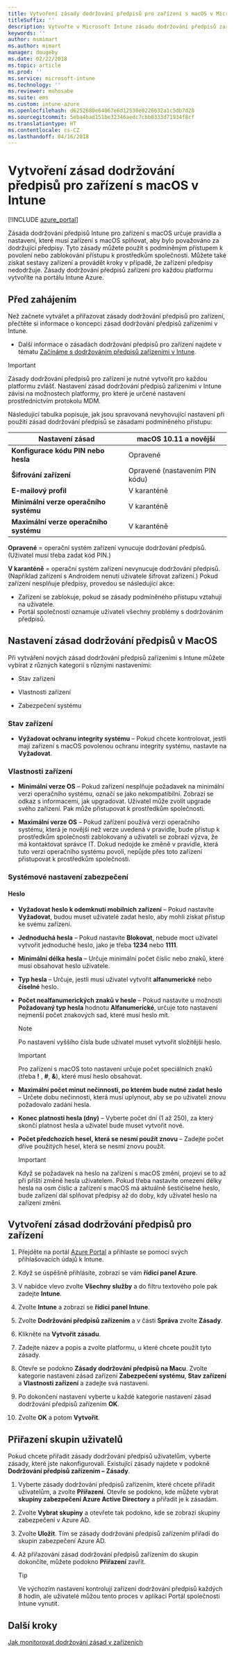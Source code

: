 ```yaml
---
title: Vytvoření zásady dodržování předpisů pro zařízení s macOS v Microsoft Intune
titleSuffix: ''
description: Vytvořte v Microsoft Intune zásadu dodržování předpisů zařízením pro zařízení s macOS umožňující vám zadat požadavky, které zařízení musí splnit, aby vyhovovalo předpisům.
keywords: ''
author: msmimart
ms.author: mimart
manager: dougeby
ms.date: 02/22/2018
ms.topic: article
ms.prod: ''
ms.service: microsoft-intune
ms.technology: ''
ms.reviewer: muhosabe
ms.suite: ems
ms.custom: intune-azure
ms.openlocfilehash: d6252680e64067e6d12530e0226632a1c5db7d28
ms.sourcegitcommit: 5eba4bad151be32346aedc7cbb0333d71934f8cf
ms.translationtype: HT
ms.contentlocale: cs-CZ
ms.lasthandoff: 04/16/2018
---
```

# <a name="create-a-device-compliance-policy-for-macos-devices-with-intune"></a>Vytvoření zásad dodržování předpisů pro zařízení s macOS v Intune


[!INCLUDE [azure_portal](./includes/azure_portal.md)]

Zásada dodržování předpisů Intune pro zařízení s macOS určuje pravidla a nastavení, které musí zařízení s macOS splňovat, aby bylo považováno za dodržující předpisy. Tyto zásady můžete použít s podmíněným přístupem k povolení nebo zablokování přístupu k prostředkům společnosti. Můžete také získat sestavy zařízení a provádět kroky v případě, že zařízení předpisy nedodržuje. Zásady dodržování předpisů zařízení pro každou platformu vytvoříte na portálu Intune Azure.

## <a name="before-you-begin"></a>Před zahájením

Než začnete vytvářet a přiřazovat zásady dodržování předpisů pro zařízení, přečtěte si informace o koncepci zásad dodržování předpisů zařízeními v Intune.

- Další informace o zásadách dodržování předpisů pro zařízení najdete v tématu [Začínáme s dodržováním předpisů zařízeními v Intune](device-compliance.md).

> [!IMPORTANT]
> Zásady dodržování předpisů pro zařízení je nutné vytvořit pro každou platformu zvlášť. Nastavení zásad dodržování předpisů zařízeními v Intune závisí na možnostech platformy, pro které je určené nastavení prostřednictvím protokolu MDM.

Následující tabulka popisuje, jak jsou spravovaná nevyhovující nastavení při použití zásad dodržování předpisů se zásadami podmíněného přístupu:


| Nastavení zásad | macOS 10.11 a novější |
| --- | --- |
| **Konfigurace kódu PIN nebo hesla** | Opravené |   
| **Šifrování zařízení** | Opravené (nastavením PIN kódu) |
| **E-mailový profil** | V karanténě |
|**Minimální verze operačního systému** | V karanténě |
| **Maximální verze operačního systému** | V karanténě |  


**Opravené** = operační systém zařízení vynucuje dodržování předpisů. (Uživatel musí třeba zadat kód PIN.)

**V karanténě** = operační systém zařízení nevynucuje dodržování předpisů. (Například zařízení s Androidem nenutí uživatele šifrovat zařízení.) Pokud zařízení nesplňuje předpisy, provedou se následující akce:

- Zařízení se zablokuje, pokud se zásady podmíněného přístupu vztahují na uživatele.
- Portál společnosti oznamuje uživateli všechny problémy s dodržováním předpisů.

## <a name="macos-compliance-policy-settings"></a>Nastavení zásad dodržování předpisů v MacOS

Při vytváření nových zásad dodržování předpisů zařízeními s Intune můžete vybírat z různých kategorií s různými nastaveními:

- Stav zařízení

- Vlastnosti zařízení

- Zabezpečení systému

### <a name="device-health"></a>Stav zařízení

- **Vyžadovat ochranu integrity systému** – Pokud chcete kontrolovat, jestli mají zařízení s macOS povolenou ochranu integrity systému, nastavte na **Vyžadovat**.

### <a name="device-properties"></a>Vlastnosti zařízení

- **Minimální verze OS** – Pokud zařízení nesplňuje požadavek na minimální verzi operačního systému, označí se jako nekompatibilní. Zobrazí se odkaz s informacemi, jak upgradovat. Uživatel může zvolit upgrade svého zařízení. Pak může přistupovat k prostředkům společnosti.

- **Maximální verze OS** – Pokud zařízení používá verzi operačního systému, která je novější než verze uvedená v pravidle, bude přístup k prostředkům společnosti zablokovaný a uživateli se zobrazí výzva, že má kontaktovat správce IT. Dokud nedojde ke změně v pravidle, která tuto verzi operačního systému povolí, nepůjde přes toto zařízení přistupovat k prostředkům společnosti.

### <a name="system-security-settings"></a>Systémové nastavení zabezpečení

#### <a name="password"></a>Heslo

- **Vyžadovat heslo k odemknutí mobilních zařízení** – Pokud nastavíte **Vyžadovat**, budou muset uživatelé zadat heslo, aby mohli získat přístup ke svému zařízení.

- **Jednoduchá hesla** – Pokud nastavíte **Blokovat**, nebude moct uživatel vytvořit jednoduché heslo, jako je třeba **1234** nebo **1111**.

- **Minimální délka hesla** – Určuje minimální počet číslic nebo znaků, které musí obsahovat heslo uživatele.

- **Typ hesla** – Určuje, jestli musí uživatel vytvořit **alfanumerické** nebo **číselné** heslo.

- **Počet nealfanumerických znaků v hesle** – Pokud nastavíte u možnosti **Požadovaný typ hesla** hodnotu **Alfanumerické**, určuje toto nastavení nejmenší počet znakových sad, které musí heslo mít. 

    > [!NOTE]
    > Po nastavení vyššího čísla bude uživatel muset vytvořit složitější heslo.

    > [!IMPORTANT]
    > Pro zařízení s macOS toto nastavení určuje počet speciálních znaků (třeba **!** , **#**, **&amp;**), které musí heslo obsahovat.

- **Maximální počet minut nečinnosti, po kterém bude nutné zadat heslo** – Určete dobu nečinnosti, která musí uplynout, aby se po uživateli znovu požadovalo zadání hesla.

- **Konec platnosti hesla (dny)** – Vyberte počet dní (1 až 250), za který skončí platnost hesla a uživatel bude muset vytvořit nové.

- **Počet předchozích hesel, která se nesmí použít znovu** – Zadejte počet dříve použitých hesel, která se nesmí znovu použít.

    > [!IMPORTANT]
    > Když se požadavek na heslo na zařízení s macOS změní, projeví se to až při příští změně hesla uživatelem. Pokud třeba nastavíte omezení délky hesla na osm číslic a zařízení s macOS má aktuálně šestičíselné heslo, bude zařízení dál splňovat předpisy až do doby, kdy uživatel heslo na zařízení změní.

## <a name="to-create-a-device-compliance-policy"></a>Vytvoření zásad dodržování předpisů pro zařízení

1. Přejděte na portál [Azure Portal](https://portal.azure.com) a přihlaste se pomocí svých přihlašovacích údajů k Intune.

2. Když se úspěšně přihlásíte, zobrazí se vám **řídicí panel Azure**.

3. V nabídce vlevo zvolte **Všechny služby** a do filtru textového pole pak zadejte **Intune**.

4. Zvolte **Intune** a zobrazí se **řídicí panel Intune**.

5. Zvolte **Dodržování předpisů zařízením** a v části **Správa** zvolte **Zásady**.

6. Klikněte na **Vytvořit zásadu**.

7. Zadejte název a popis a zvolte platformu, u které chcete použít tyto zásady.

8. Otevře se podokno **Zásady dodržování předpisů na Macu**. Zvolte kategorie nastavení zásad zařízení **Zabezpečení systému**, **Stav zařízení** a **Vlastnosti zařízení** a zadejte svá nastavení.

10. Po dokončení nastavení vyberte u každé kategorie nastavení zásad dodržování předpisů zařízením **OK**.

11. Zvolte **OK** a potom **Vytvořit**.

## <a name="assign-user-groups"></a>Přiřazení skupin uživatelů

Pokud chcete přiřadit zásady dodržování předpisů uživatelům, vyberte zásady, které jste nakonfigurovali. Existující zásady najdete v podokně **Dodržování předpisů zařízením – Zásady**.

1. Vyberte zásady dodržování předpisů zařízením, které chcete přiřadit uživatelům, a zvolte **Přiřazení**. Otevře se podokno, kde můžete vybrat **skupiny zabezpečení Azure Active Directory** a přiřadit je k zásadám.

2. Zvolte **Vybrat skupiny** a otevřete tak podokno, kde se zobrazí skupiny zabezpečení v Azure AD.

3. Zvolte **Uložit**. Tím se zásady dodržování předpisů zařízením přiřadí do skupin zabezpečení Azure AD.

4. Až přiřazování zásad dodržování předpisů zařízením do skupin dokončíte, můžete podokno **Přiřazení** zavřít.

    > [!TIP]
    > Ve výchozím nastavení kontrolují zařízení dodržování předpisů každých 8 hodin, ale uživatelé můžou tento proces v aplikaci Portál společnosti Intune vynutit.

## <a name="next-steps"></a>Další kroky

[Jak monitorovat dodržování zásad v zařízeních](compliance-policy-monitor.md)
